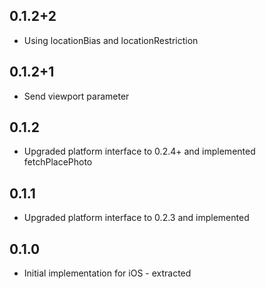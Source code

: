 ## 0.1.2+2

* Using locationBias and locationRestriction


## 0.1.2+1

* Send viewport parameter

## 0.1.2

* Upgraded platform interface to 0.2.4+ and implemented fetchPlacePhoto

## 0.1.1

* Upgraded platform interface to 0.2.3 and implemented

## 0.1.0

* Initial implementation for iOS - extracted
